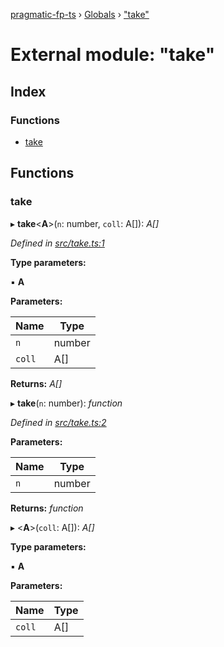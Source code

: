 [pragmatic-fp-ts](../README.md) › [Globals](../globals.md) › ["take"](_take_.md)

# External module: "take"

## Index

### Functions

* [take](_take_.md#take)

## Functions

###  take

▸ **take**<**A**>(`n`: number, `coll`: A[]): *A[]*

*Defined in [src/take.ts:1](https://github.com/hermann-p/pragmatic-fp-ts/blob/ae00bcd/src/take.ts#L1)*

**Type parameters:**

▪ **A**

**Parameters:**

Name | Type |
------ | ------ |
`n` | number |
`coll` | A[] |

**Returns:** *A[]*

▸ **take**(`n`: number): *function*

*Defined in [src/take.ts:2](https://github.com/hermann-p/pragmatic-fp-ts/blob/ae00bcd/src/take.ts#L2)*

**Parameters:**

Name | Type |
------ | ------ |
`n` | number |

**Returns:** *function*

▸ <**A**>(`coll`: A[]): *A[]*

**Type parameters:**

▪ **A**

**Parameters:**

Name | Type |
------ | ------ |
`coll` | A[] |
